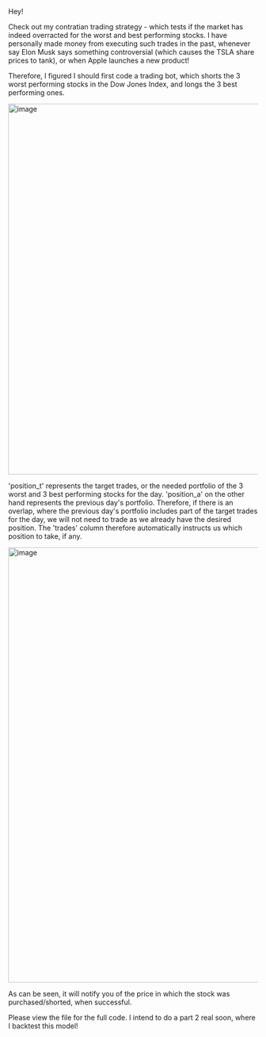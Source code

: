 Hey! 

Check out my contratian trading strategy - which tests if the market has indeed overracted for the worst and best performing stocks. I have personally made money from executing such trades in the past, whenever say Elon Musk says something controversial (which causes the TSLA share prices to tank), or when Apple launches a new product! 

Therefore, I figured I should first code a trading bot, which shorts the 3 worst performing stocks in the Dow Jones Index, and longs the 3 best performing ones. 

<img width="749" alt="image" src="https://github.com/user-attachments/assets/6e7dcb99-00a2-4ca7-b09d-060cc30be6fa">

'position_t' represents the target trades, or the needed portfolio of the 3 worst and 3 best performing stocks for the day. 'position_a' on the other hand represents the previous day's portfolio. Therefore, if there is an overlap, where the previous day's portfolio includes part of the target trades for the day, we will not need to trade as we already have the desired position. The 'trades' column therefore automatically instructs us which position to take, if any.



<img width="879" alt="image" src="https://github.com/user-attachments/assets/2b019548-ecd5-4dd5-832c-c5492e07c2f2">


As can be seen, it will notify you of the price in which the stock was purchased/shorted, when successful. 

Please view the file for the full code. I intend to do a part 2 real soon, where I backtest this model!
